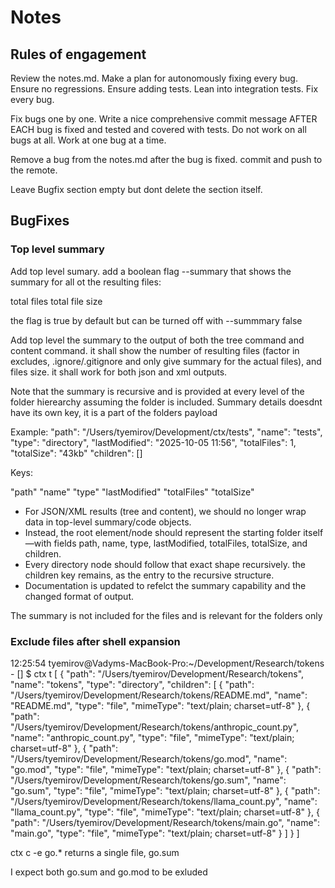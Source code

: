 # Notes

## Rules of engagement

Review the notes.md. Make a plan for autonomously fixing every bug. Ensure no regressions. Ensure adding tests. Lean into integration tests. Fix every bug.

Fix bugs one by one. Write a nice comprehensive commit message AFTER EACH bug is fixed and tested and covered with tests. Do not work on all bugs at all. Work at one bug at a time. 

Remove a bug from the notes.md after the bug is fixed. commit and push to the remote.

Leave Bugfix section empty but dont delete the section itself.

## BugFixes

### Top level summary

Add top level sumary. add a boolean flag --summary that shows the summary for all ot the resulting files:

total files
total file size

the flag is true by default but can be turned off with --summmary false

Add top level the summary to the output of both the tree command and content command. it shall show the number of resulting files (factor in excludes, .ignore/.gitignore and only give summary for the actual files), and files size. it shall work for both json and xml outputs.

Note that the summary is recursive and is provided at every level of the folder hierearchy assuming the folder is included. Summary details doesdnt have its own key, it is a part of the folders payload

Example: 
"path": "/Users/tyemirov/Development/ctx/tests",
"name": "tests",
"type": "directory",
"lastModified": "2025-10-05 11:56",
"totalFiles": 1,
"totalSize": "43kb"
"children": []

Keys:

"path"
"name"
"type"
"lastModified"
"totalFiles"
"totalSize"

- For JSON/XML results (tree and content), we should no longer wrap data in top-level summary/code objects.
- Instead, the root element/node should represent the starting folder itself—with fields path, name, type, lastModified, totalFiles, totalSize, and children.
- Every directory node should follow that exact shape recursively. the children key remains, as the entry to the recursive structure.
- Documentation is updated to refelct the summary capability and the changed format of output.

The summary is not included for the files and is relevant for the folders only

### Exclude files after shell expansion

12:25:54 tyemirov@Vadyms-MacBook-Pro:~/Development/Research/tokens - [] $ ctx t
[
  {
    "path": "/Users/tyemirov/Development/Research/tokens",
    "name": "tokens",
    "type": "directory",
    "children": [
      {
        "path": "/Users/tyemirov/Development/Research/tokens/README.md",
        "name": "README.md",
        "type": "file",
        "mimeType": "text/plain; charset=utf-8"
      },
      {
        "path": "/Users/tyemirov/Development/Research/tokens/anthropic_count.py",
        "name": "anthropic_count.py",
        "type": "file",
        "mimeType": "text/plain; charset=utf-8"
      },
      {
        "path": "/Users/tyemirov/Development/Research/tokens/go.mod",
        "name": "go.mod",
        "type": "file",
        "mimeType": "text/plain; charset=utf-8"
      },
      {
        "path": "/Users/tyemirov/Development/Research/tokens/go.sum",
        "name": "go.sum",
        "type": "file",
        "mimeType": "text/plain; charset=utf-8"
      },
      {
        "path": "/Users/tyemirov/Development/Research/tokens/llama_count.py",
        "name": "llama_count.py",
        "type": "file",
        "mimeType": "text/plain; charset=utf-8"
      },
      {
        "path": "/Users/tyemirov/Development/Research/tokens/main.go",
        "name": "main.go",
        "type": "file",
        "mimeType": "text/plain; charset=utf-8"
      }
    ]
  }
]

ctx c -e go.*  returns a single file, go.sum

I expect both go.sum and go.mod to be exluded